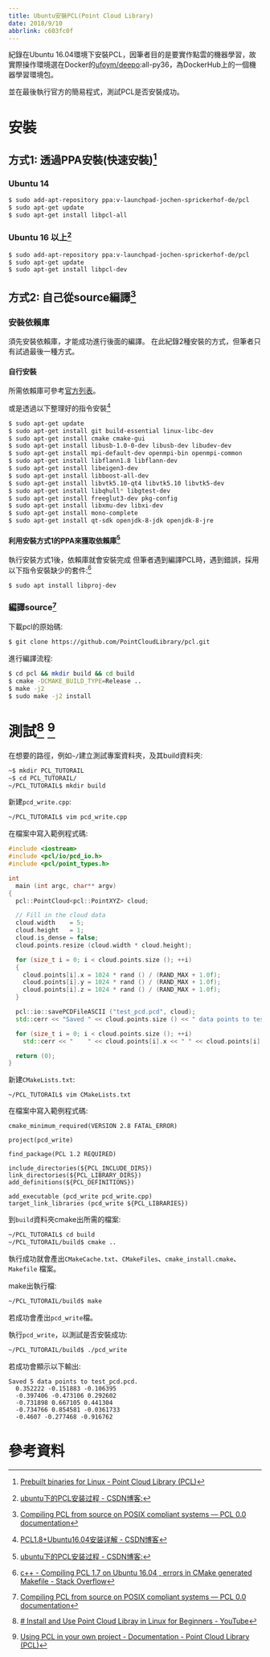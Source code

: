 ```yaml
---
title: Ubuntu安裝PCL(Point Cloud Library)
date: 2018/9/10
abbrlink: c603fc0f
---
```

紀錄在Ubuntu 16.04環境下安裝PCL，因筆者目的是要實作點雲的機器學習，故實際操作環境選在Docker的[ufoym/deepo](https://hub.docker.com/r/ufoym/deepo/):all-py36，為DockerHub上的一個機器學習環境包。

並在最後執行官方的簡易程式，測試PCL是否安裝成功。
<!--more-->
# 安裝
## 方式1: 透過PPA安裝(快速安裝)[^1]
### Ubuntu 14
```bash
$ sudo add-apt-repository ppa:v-launchpad-jochen-sprickerhof-de/pcl
$ sudo apt-get update
$ sudo apt-get install libpcl-all
```
### Ubuntu 16 以上[^2]
```bash
$ sudo add-apt-repository ppa:v-launchpad-jochen-sprickerhof-de/pcl
$ sudo apt-get update
$ sudo apt-get install libpcl-dev
```
## 方式2:  自己從source編譯[^3]
### 安裝依賴庫
須先安裝依賴庫，才能成功進行後面的編譯。
在此紀錄2種安裝的方式，但筆者只有試過最後一種方式。
#### 自行安裝
所需依賴庫可參考[官方列表](http://www.pointclouds.org/documentation/tutorials/compiling_pcl_posix.php#id5)。

或是透過以下整理好的指令安裝[^4]
```bash
$ sudo apt-get update
$ sudo apt-get install git build-essential linux-libc-dev
$ sudo apt-get install cmake cmake-gui 
$ sudo apt-get install libusb-1.0-0-dev libusb-dev libudev-dev
$ sudo apt-get install mpi-default-dev openmpi-bin openmpi-common  
$ sudo apt-get install libflann1.8 libflann-dev
$ sudo apt-get install libeigen3-dev
$ sudo apt-get install libboost-all-dev
$ sudo apt-get install libvtk5.10-qt4 libvtk5.10 libvtk5-dev
$ sudo apt-get install libqhull* libgtest-dev
$ sudo apt-get install freeglut3-dev pkg-config
$ sudo apt-get install libxmu-dev libxi-dev 
$ sudo apt-get install mono-complete
$ sudo apt-get install qt-sdk openjdk-8-jdk openjdk-8-jre
```
#### 利用安裝方式1的PPA來獲取依賴庫[^2]
執行安裝方式1後，依賴庫就會安裝完成
但筆者遇到編譯PCL時，遇到錯誤，採用以下指令安裝缺少的套件:[^5]
```bash
$ sudo apt install libproj-dev
```
### 編譯source[^3]
下載pcl的原始碼:
```bash
$ git clone https://github.com/PointCloudLibrary/pcl.git
```

進行編譯流程:
```bash
$ cd pcl && mkdir build && cd build
$ cmake -DCMAKE_BUILD_TYPE=Release ..
$ make -j2
$ sudo make -j2 install
```
# 測試[^6] [^7]
在想要的路徑，例如`~/`建立測試專案資料夾，及其build資料夾:
```bash
~$ mkdir PCL_TUTORAIL
~$ cd PCL_TUTORAIL/
~/PCL_TUTORAIL$ mkdir build
```

新建`pcd_write.cpp`:
```bash
~/PCL_TUTORAIL$ vim pcd_write.cpp
```
在檔案中寫入範例程式碼:
```c++
#include <iostream>
#include <pcl/io/pcd_io.h>
#include <pcl/point_types.h>

int
  main (int argc, char** argv)
{
  pcl::PointCloud<pcl::PointXYZ> cloud;

  // Fill in the cloud data
  cloud.width    = 5;
  cloud.height   = 1;
  cloud.is_dense = false;
  cloud.points.resize (cloud.width * cloud.height);

  for (size_t i = 0; i < cloud.points.size (); ++i)
  {
    cloud.points[i].x = 1024 * rand () / (RAND_MAX + 1.0f);
    cloud.points[i].y = 1024 * rand () / (RAND_MAX + 1.0f);
    cloud.points[i].z = 1024 * rand () / (RAND_MAX + 1.0f);
  }

  pcl::io::savePCDFileASCII ("test_pcd.pcd", cloud);
  std::cerr << "Saved " << cloud.points.size () << " data points to test_pcd.pcd." << std::endl;

  for (size_t i = 0; i < cloud.points.size (); ++i)
    std::cerr << "    " << cloud.points[i].x << " " << cloud.points[i].y << " " << cloud.points[i].z << std::endl;

  return (0);
}
```

新建`CMakeLists.txt`:
```bashl
~/PCL_TUTORAIL$ vim CMakeLists.txt
```
在檔案中寫入範例程式碼:
```
cmake_minimum_required(VERSION 2.8 FATAL_ERROR)

project(pcd_write)

find_package(PCL 1.2 REQUIRED)

include_directories(${PCL_INCLUDE_DIRS})
link_directories(${PCL_LIBRARY_DIRS})
add_definitions(${PCL_DEFINITIONS})

add_executable (pcd_write pcd_write.cpp)
target_link_libraries (pcd_write ${PCL_LIBRARIES})
```

到`build`資料夾cmake出所需的檔案:
```bash
~/PCL_TUTORAIL$ cd build
~/PCL_TUTORAIL/build$ cmake ..
```
執行成功就會產出`CMakeCache.txt`、`CMakeFiles`、`cmake_install.cmake`、`Makefile` 檔案。

make出執行檔:
```bash
~/PCL_TUTORAIL/build$ make
```
若成功會產出`pcd_write`檔。

執行`pcd_write`，以測試是否安裝成功:
```bash
~/PCL_TUTORAIL/build$ ./pcd_write
```
若成功會顯示以下輸出:
```
Saved 5 data points to test_pcd.pcd.
  0.352222 -0.151883 -0.106395
  -0.397406 -0.473106 0.292602
  -0.731898 0.667105 0.441304
  -0.734766 0.854581 -0.0361733
  -0.4607 -0.277468 -0.916762
```
# 參考資料
[^1]:[Prebuilt binaries for Linux - Point Cloud Library (PCL)](http://pointclouds.org/downloads/linux.html)

[^2]:[ubuntu下的PCL安装过程 - CSDN博客:](https://blog.csdn.net/mush_room/article/details/78339578)

[^3]:[Compiling PCL from source on POSIX compliant systems — PCL 0.0 documentation](http://www.pointclouds.org/documentation/tutorials/compiling_pcl_posix.php)

[^4]:[PCL1.8+Ubuntu16.04安装详解 - CSDN博客](https://blog.csdn.net/dantengc/article/details/78446600)

[^5]:[c++ - Compiling PCL 1.7 on Ubuntu 16.04 , errors in CMake generated Makefile - Stack Overflow](https://stackoverflow.com/questions/37369369/compiling-pcl-1-7-on-ubuntu-16-04-errors-in-cmake-generated-makefile)

[^6]:[# Install and Use Point Cloud Libray in Linux for Beginners - YouTube](https://www.youtube.com/watch?v=5lU6RiS4pfE)

[^7]:[Using PCL in your own project - Documentation - Point Cloud Library (PCL)](http://pointclouds.org/documentation/tutorials/using_pcl_pcl_config.php)

<!--stackedit_data:
eyJoaXN0b3J5IjpbLTE3OTA0MDk1NjUsMTgwNTY3MDk2MSwtNT
gzNjE0MTU5XX0=
-->